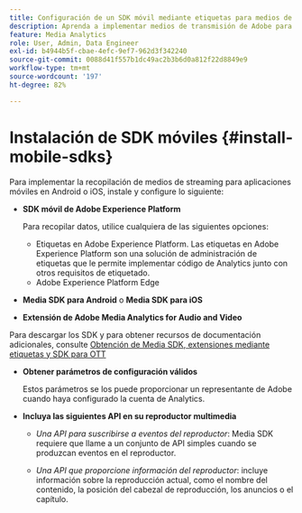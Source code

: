```yaml
---
title: Configuración de un SDK móvil mediante etiquetas para medios de transmisión
description: Aprenda a implementar medios de transmisión de Adobe para aplicaciones móviles.
feature: Media Analytics
role: User, Admin, Data Engineer
exl-id: b4944b5f-cbae-4efc-9ef7-962d3f342240
source-git-commit: 0088d41f557b1dc49ac2b3b6d0a812f22d8849e9
workflow-type: tm+mt
source-wordcount: '197'
ht-degree: 82%

---
```


# Instalación de SDK móviles {#install-mobile-sdks}

Para implementar la recopilación de medios de streaming para aplicaciones móviles en Android o iOS, instale y configure lo siguiente:

* **SDK móvil de Adobe Experience Platform**

  Para recopilar datos, utilice cualquiera de las siguientes opciones:
   * Etiquetas en Adobe Experience Platform. Las etiquetas en Adobe Experience Platform son una solución de administración de etiquetas que le permite implementar código de Analytics junto con otros requisitos de etiquetado.
   * Adobe Experience Platform Edge

* **Media SDK para Android** o **Media SDK para iOS**

* **Extensión de Adobe Media Analytics for Audio and Video**

Para descargar los SDK y para obtener recursos de documentación adicionales, consulte [Obtención de Media SDK, extensiones mediante etiquetas y SDK para OTT](/help/getting-started/download-sdks.md)

* **Obtener parámetros de configuración válidos**

  Estos parámetros se los puede proporcionar un representante de Adobe cuando haya configurado la cuenta de Analytics.

* **Incluya las siguientes API en su reproductor multimedia**

   * *Una API para suscribirse a eventos del reproductor*: Media SDK requiere que llame a un conjunto de API simples cuando se produzcan eventos en el reproductor.

   * *Una API que proporcione información del reproductor*: incluye información sobre la reproducción actual, como el nombre del contenido, la posición del cabezal de reproducción, los anuncios o el capítulo.

